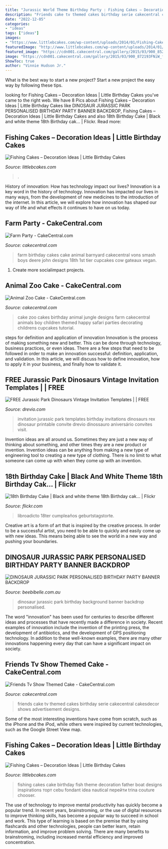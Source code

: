 ```yaml
---
title: "Jurassic World Theme Birthday Party : Fishing Cakes – Decoration Ideas"
description: "Friends cake tv themed cakes birthday serie cakecentral cakesdecor shows advertisement designs"
date: "2022-12-05"
categories:
- "ideas"
tags: ["ideas"]
images:
- "https://www.littlebcakes.com/wp-content/uploads/2014/01/Fishing-Cakes.jpg"
featuredImage: "http://www.littlebcakes.com/wp-content/uploads/2014/01/Fishing-Cakes-Images.jpg"
featured_image: "https://cdn001.cakecentral.com/gallery/2015/03/900_852767mh7m_animal-zoo-cake.jpg"
image: "https://cdn001.cakecentral.com/gallery/2015/03/900_872193FNiW_farm-party.jpg"
ShowToc: true
author: "Vinnie Hudson Jr."
---
```



What is the best way to start a new project?
Start a new project the easy way by following these tips.

	

		
looking for Fishing Cakes – Decoration Ideas | Little Birthday Cakes you've came to the right web. We have 8 Pics about Fishing Cakes – Decoration Ideas | Little Birthday Cakes like DINOSAUR JURASSIC PARK PERSONALISED BIRTHDAY PARTY BANNER BACKDROP, Fishing Cakes – Decoration Ideas | Little Birthday Cakes and also 18th Birthday Cake | Black and white theme 18th Birthday cak… | Flickr. Read more:
		
    
## Fishing Cakes – Decoration Ideas | Little Birthday Cakes

<img loading=lazy src="https://www.littlebcakes.com/wp-content/uploads/2014/01/Fishing-Cakes.jpg" onerror="this.onerror=null;this.src='https://tse2.mm.bing.net/th?id=OIP.1tL40IB1MzU2xE_QJQ32zgHaJ4&amp;pid=15.1';" alt="Fishing Cakes – Decoration Ideas | Little Birthday Cakes">

_Source: littlebcakes.com_

>. 

	

History of innovation: How has technology impact our lives?
Innovation is a key word in the history of technology. Innovation has impacted our lives in many ways, from the development of new medicines to the introduction of the internet. In this article, we will explore how innovation has shaped our way of life and what effects it continues to have on us today.

    
## Farm Party - CakeCentral.com

<img loading=lazy src="https://cdn001.cakecentral.com/gallery/2015/03/900_872193FNiW_farm-party.jpg" onerror="this.onerror=null;this.src='https://tse3.mm.bing.net/th?id=OIP.pMOG2a4ZYb8YftD4_ZDjsQHaLD&amp;pid=15.1';" alt="Farm Party - CakeCentral.com">

_Source: cakecentral.com_

>farm birthday cakes cake animal barnyard cakecentral vons smash boys deere john designs 18th 1st tier cupcakes cow gateaux vegan. 

	

1. Create more socialimpact projects.

    
## Animal Zoo Cake - CakeCentral.com

<img loading=lazy src="https://cdn001.cakecentral.com/gallery/2015/03/900_852767mh7m_animal-zoo-cake.jpg" onerror="this.onerror=null;this.src='https://tse3.mm.bing.net/th?id=OIP.dj-NodBzD51J_6B7noC3HAHaJ4&amp;pid=15.1';" alt="Animal Zoo Cake - CakeCentral.com">

_Source: cakecentral.com_

>cake zoo cakes birthday animal jungle designs farm cakecentral animals boy children themed happy safari parties decorating childrens cupcakes tutorial. 

	

steps for definition and application of innovation
Innovation is the process of making something new and better. This can be done through technology, business practices, or even ideas. There are a few steps that need to be followed in order to make an innovation successful: definition, application, and validation. In this article, we will discuss how to define innovation, how to apply it in your business, and finally how to validate it.

    
## FREE Jurassic Park Dinosaurs Vintage Invitation Templates | | FREE

<img loading=lazy src="https://www.drevio.com/wp-content/uploads/2019/04/FREE-Dinosaurs-T-Rex-Invitation-Templates-731x1024.jpg" onerror="this.onerror=null;this.src='https://tse2.mm.bing.net/th?id=OIP.P7lRCdHo_uKwZ87sSrBrBAHaKX&amp;pid=15.1';" alt="FREE Jurassic Park Dinosaurs Vintage Invitation Templates | | FREE">

_Source: drevio.com_

>invitation jurassic park templates birthday invitations dinosaurs rex dinosaur printable convite drevio dinossauro aniversário convites visit. 

	

Invention ideas are all around us. Sometimes they are just a new way of thinking about something, and other times they are a new product or invention. Invention ideas can be anything from making a new type of engineering tool to creating a new type of clothing. There is no limit to what someone can come up with when they come up with an invention.

    
## 18th Birthday Cake | Black And White Theme 18th Birthday Cak… | Flickr

<img loading=lazy src="https://c2.staticflickr.com/8/7038/6820097968_52d56ab306_b.jpg" onerror="this.onerror=null;this.src='https://tse4.mm.bing.net/th?id=OIP.NeeheXJlkY0_KKC8s9FCjAHaJ4&amp;pid=15.1';" alt="18th Birthday Cake | Black and white theme 18th Birthday cak… | Flickr">

_Source: flickr.com_

>libroadicto 18ter cumpleaños geburtstagstorte. 

	

Creative art is a form of art that is inspired by the creative process. In order to be a successful artist, you need to be able to quickly and easily come up with new ideas. This means being able to see the world in a new way and pushing your boundaries.

    
## DINOSAUR JURASSIC PARK PERSONALISED BIRTHDAY PARTY BANNER BACKDROP

<img loading=lazy src="https://www.beebibelle.com.au/assets/full/20073_5ftx7ft.png?20200930093934" onerror="this.onerror=null;this.src='https://tse3.mm.bing.net/th?id=OIP.74QzZfl8elXMyio2el75-AHaFD&amp;pid=15.1';" alt="DINOSAUR JURASSIC PARK PERSONALISED BIRTHDAY PARTY BANNER BACKDROP">

_Source: beebibelle.com.au_

>dinosaur jurassic park birthday background banner backdrop personalised. 

	

The word "innovation" has been used for centuries to describe different ideas and processes that have recently made a difference in society. Recent examples of innovation include the invention of the printing press, the development of antibiotics, and the development of GPS positioning technology. In addition to these well-known examples, there are many other innovations happening every day that can have a significant impact on society.

    
## Friends Tv Show Themed Cake - CakeCentral.com

<img loading=lazy src="https://cdn001.cakecentral.com/gallery/2016/11/900_friends-tv-show-themed-cake-922436AXXVX.jpg" onerror="this.onerror=null;this.src='https://tse1.mm.bing.net/th?id=OIP.l2Lf_koXhQV1aFPnj2Q6nwHaJ4&amp;pid=15.1';" alt="Friends Tv Show Themed Cake - CakeCentral.com">

_Source: cakecentral.com_

>friends cake tv themed cakes birthday serie cakecentral cakesdecor shows advertisement designs. 

	

Some of the most interesting inventions have come from scratch, such as the iPhone and the iPod, while others were inspired by current technologies, such as the Google Street View map.

    
## Fishing Cakes – Decoration Ideas | Little Birthday Cakes

<img loading=lazy src="http://www.littlebcakes.com/wp-content/uploads/2014/01/Fishing-Cakes-Images.jpg" onerror="this.onerror=null;this.src='https://tse2.mm.bing.net/th?id=OIP.PT8mZGQT0QsOmBA6coadawHaJ4&amp;pid=15.1';" alt="Fishing Cakes – Decoration Ideas | Little Birthday Cakes">

_Source: littlebcakes.com_

>fishing cakes cake birthday fish theme decoration father boat designs inspirations торт cebu fondant idea nautical перейти trina couture chooser. 

	

The use of technology to improve mental productivity has quickly become a popular trend. In recent years, brainstroming, or the use of digital resources to improve thinking skills, has become a popular way to succeed in school and work. This type of learning is based on the premise that by using flashcards and other technologies, people can better learn, retain information, and improve problem solving. There are many benefits to brainstroming, including increased mental efficiency and improved concentration.

